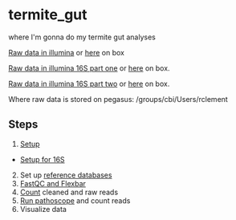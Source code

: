 # termite_gut
where I'm gonna do my termite gut analyses

[Raw data in illumina](https://basespace.illumina.com/run/189768585/Gibson_Clement_breastmilk_termitegut_0110_20190709) or [here](https://gwu.app.box.com/folder/81687457352) on box

[Raw data in illumina 16S part one](https://basespace.illumina.com/projects/138622490/about) or [here](https://gwu.app.box.com/folder/82761197082) on box.

[Raw data in illumina 16S part two](https://basespace.illumina.com/projects/205602397) or [here](https://gwu.app.box.com/folder/125030774550) on box.

Where raw data is stored on pegasus: /groups/cbi/Users/rclement

## Steps
1. [Setup](setup.md)
* [Setup for 16S](setup16S.md)
2. Set up [reference databases](ref.md)
3. [FastQC and Flexbar](fastqc.md)
4. [Count](readcounts.md) cleaned and raw reads
5. [Run pathoscope](pathoscope.md) and count reads
6. Visualize data
